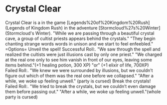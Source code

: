 # Crystal Clear

Crystal Clear is a in the game [Legends%20of%20Kingdom%20Rush](Legends of Kingdom Rush) in the adventure [Stormcloud%27s%20Winter](Stormcloud's Winter).
"While we are passing through a beautiful crystal cave, a group of cultist priests appears behind the crystals."
"They begin chanting strange words words in unison and we start to feel enfeebled."
=Options=
Unveil the spell!
Successful Roll:.
"We saw through the spell and realized the cultists were just illusions cast by only one priest."
"We charged at the real one only to see him vanish in front of our eyes, leaving some items behind."(+1 healing potion, 300 XP) "or" (+1 elixir of life, 700XP)
Failed Roll:.
"We knew we were surrounded by illusions, but we couldn’t figure out which of them was the real one before we collapsed."
"After a while, we woke up feeling unwell." (party is cursed)
Break the crystals!
Failed Roll:.
"We tried to break the crystals, but we couldn’t even damage them before passing out."
"After a while, we woke up feeling unwell."(whole party is cursed)